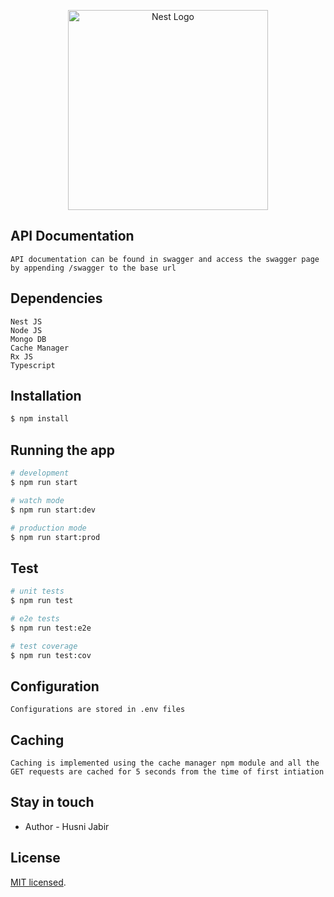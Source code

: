 <p align="center">
  <a href="http://nestjs.com/" target="blank"><img src="https://nestjs.com/img/logo_text.svg" width="320" alt="Nest Logo" /></a>
</p>

## API Documentation

```
API documentation can be found in swagger and access the swagger page by appending /swagger to the base url
```

## Dependencies

```
Nest JS
Node JS
Mongo DB
Cache Manager
Rx JS
Typescript
```

## Installation

```bash
$ npm install
```

## Running the app

```bash
# development
$ npm run start

# watch mode
$ npm run start:dev

# production mode
$ npm run start:prod
```

## Test

```bash
# unit tests
$ npm run test

# e2e tests
$ npm run test:e2e

# test coverage
$ npm run test:cov
```

## Configuration

```
Configurations are stored in .env files
```

## Caching

```
Caching is implemented using the cache manager npm module and all the GET requests are cached for 5 seconds from the time of first intiation
```

## Stay in touch

- Author - Husni Jabir

## License

[MIT licensed](LICENSE).

